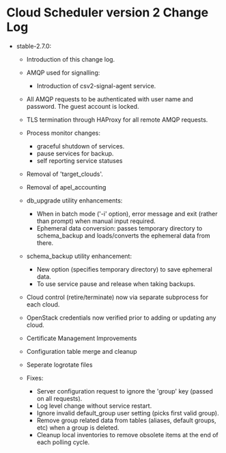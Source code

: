 # Cloud Scheduler version 2 Change Log

- stable-2.7.0:
  - Introduction of this change log.

  - AMQP used for signalling:
    - Introduction of csv2-signal-agent service.

  - All AMQP requests to be authenticated with user name and password. The guest account is locked.

  - TLS termination through HAProxy for all remote AMQP requests.

  - Process monitor changes:
    - graceful shutdown of services.
    - pause services for backup.
    - self reporting service statuses

  - Removal of 'target_clouds'.
  
  - Removal of apel_accounting

  - db_upgrade utility enhancements:
    - When in batch mode ('-i' option), error message and exit (rather than prompt) when manual input required.
    - Ephemeral data conversion: passes temporary directory to schema_backup and loads/converts the ephemeral
      data from there.

  - schema_backup utility enhancement:
    - New option (specifies temporary directory) to save ephemeral data.
    - To use service pause and release when taking backups.

  - Cloud control (retire/terminate) now via separate subprocess for each cloud. 
 
  - OpenStack credentials now verified prior to adding or updating any cloud.
  
  - Certificate Management Improvements
  
  - Configuration table merge and cleanup
  
  - Seperate logrotate files
  
  - Fixes:
    - Server configuration request to ignore the 'group' key (passed on all requests).
    - Log level change without service restart.
    - Ignore invalid default_group user setting (picks first valid group).
    - Remove group related data from tables (aliases, default groups, etc) when a group is deleted.
    - Cleanup local inventories to remove obsolete items at the end of each polling cycle.
     
